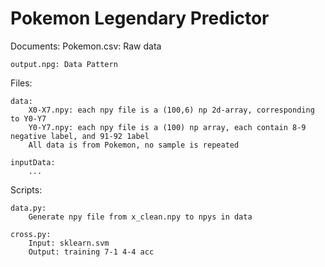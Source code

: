 # Pokemon Legendary Predictor

Documents:
    Pokemon.csv: Raw data

    output.npg: Data Pattern

Files:

    data:
        X0-X7.npy: each npy file is a (100,6) np 2d-array, corresponding to Y0-Y7
        Y0-Y7.npy: each npy file is a (100) np array, each contain 8-9 negative label, and 91-92 1abel
        All data is from Pokemon, no sample is repeated

    inputData:
        ...


Scripts:

    data.py:
        Generate npy file from x_clean.npy to npys in data

    cross.py:
        Input: sklearn.svm
        Output: training 7-1 4-4 acc